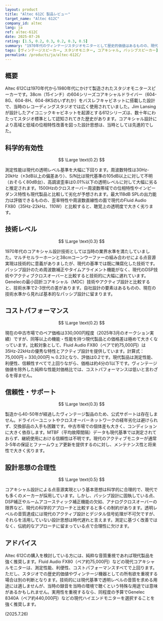 ```yaml
---
layout: product
title: "Altec 612C 製品レビュー"
target_name: "Altec 612C"
company_id: altec
lang: ja
ref: altec-612C
date: 2025-07-26
rating: [1.5, 0.2, 0.3, 0.2, 0.3, 0.5]
summary: "1970年代のヴィンテージスタジオモニターとして歴史的価値はあるものの、現代の測定基準では透明レベルに遠く及ばず、同等機能の現代製品と比較してコストパフォーマンスは低い"
tags: [ヴィンテージスピーカー, スタジオモニター, コアキシャル, パッシブスピーカー]
permalink: /products/ja/altec-612C/
---
```


## 概要

Altec 612Cは1970年代から1980年代にかけて製造されたスタジオモニタースピーカーです。38cm（15インチ）の604シリーズコアキシャルドライバー（604-8G、604-8H、604-8KSのいずれか）をバスレフキャビネットに搭載した設計で、当時のレコーディングスタジオでは広く使用されていました。Jim Lansingが設計したアイコニックキャビネットを起源とする612シリーズは、数十年にわたってスタジオ標準として認知されてきた歴史があります。コアキシャル設計により高域と低域の位相特性改善を図った設計思想は、当時としては先進的でした。

## 科学的有効性

$$ \Large \text{0.2} $$

測定性能は現代の透明レベル基準を大幅に下回ります。周波数特性は30Hz-20kHz（±3dB以上の偏差あり）、S/N比は現代基準の105dB以上に対して不明（おそらく80dB台）、高調波歪率は0.01%以下の透明レベルに対して大幅に劣ると推定されます。1500Hzのクロスオーバー周波数帯域での位相特性やインピーダンス特性も現代製品と比較して劣化が予想されます。最大118dB SPLの出力能力は評価できるものの、歪率特性や周波数直線性の面で現代のFluid Audio FX80（35Hz-22kHz、110W）と比較すると、聴覚上の透明度で大きく劣ります。

## 技術レベル

$$ \Large \text{0.3} $$

1970年代のコアキシャル設計技術としては当時の業界水準を満たしていました。マルチセルラーホーンと38cmコーンウーファーの組み合わせによる点音源実現は技術的に意義がありましたが、現代の基準では既に陳腐化した技術です。パッシブ設計のため周波数補正やタイムアライメント機能がなく、現代のDSP技術やアクティブクロスオーバーと比較すると技術的に大幅に遅れています。Genelecの最小回折コアキシャル（MDC）技術やアクティブ設計と比較すると、技術水準で2-3世代の差があります。自社設計の要素はあるものの、現在の技術水準から見れば基本的なパッシブ設計に留まります。

## コストパフォーマンス

$$ \Large \text{0.2} $$

現在の中古市場でのペア価格は330,000円程度（2025年3月のオークション実績）ですが、同等以上の機能・性能を持つ現代製品との価格差は極めて大きくなっています。比較対象として、Fluid Audio FX80（ペアで約75,000円）は35Hz-22kHzの優秀な特性とアクティブ設計を提供しています。計算式：75,000円 ÷ 330,000円 ≒ 0.23となり、評価は0.2です。現代製品は測定性能、利便性、信頼性すべてで上回りながら、価格は約4分の1以下です。ヴィンテージ価値を除外した純粋な性能対価格比では、コストパフォーマンスは低いと言わざるを得ません。

## 信頼性・サポート

$$ \Large \text{0.3} $$

製造から40-50年が経過したヴィンテージ製品のため、公式サポートは存在しません。ドライバーユニットやクロスオーバーネットワークの経年劣化は避けられず、交換部品の入手も困難です。中古市場での個体差も大きく、コンディションに大きく依存します。MTBF（平均故障間隔）データも現代基準では測定されておらず、継続使用における信頼性は不明です。現代のアクティブモニターが通常3-5年の保証とファームウェア更新を提供するのに対し、メンテナンス性と将来性で大きく劣ります。

## 設計思想の合理性

$$ \Large \text{0.5} $$

コアキシャル設計による点音源実現という基本思想は科学的に合理的で、現代でも多くのメーカーが採用しています。しかし、パッシブ設計に固執している点、DSP補正やルームアコースティック補正機能の欠如、アナログクロスオーバーの限界など、現代の科学的アプローチと比較すると多くの制約があります。透明レベルの音質達成には現代のアクティブ設計とデジタル信号処理が不可欠ですが、それらを活用していない設計思想は時代遅れと言えます。測定に基づく改善ではなく、伝統的なアプローチに留まっている点で合理性に欠けます。

## アドバイス

Altec 612Cの購入を検討している方には、純粋な音質重視であれば現代製品を強く推奨します。Fluid Audio FX80（ペア約75,000円）などの現代コアキシャルモニターは、測定性能、利便性、コストパフォーマンスすべてで上回ります。ただし、スタジオでの歴史的価値やヴィンテージ機器としての所有欲を重視する場合は別の判断となります。技術的には現代基準で透明レベルの音質を求める用途には適しませんが、当時の録音を当時の環境で聴くという特殊な用途では意味があるかもしれません。実用性を重視するなら、同程度の予算でGenelec 8340A（ペア約440,000円）などの現代ハイエンドモニターを選択することを強く推奨します。

(2025.7.26)
